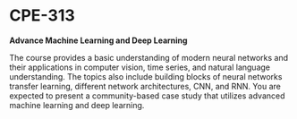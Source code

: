 # CPE-313
 **Advance Machine Learning and Deep Learning**

 The course provides a basic understanding of modern neural networks and their applications in computer vision, time series, and natural language understanding. The topics also include building blocks of neural networks transfer learning, different network architectures, CNN, and RNN. You are expected to present a community-based case study that utilizes advanced machine learning and deep learning.

 
